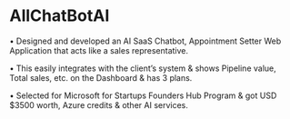 # AllChatBotAI

• Designed and developed an AI SaaS Chatbot, Appointment Setter Web Application that acts like a sales representative.

• This easily integrates with the client’s system & shows Pipeline value, Total sales, etc. on the Dashboard & has 3 plans.

• Selected for Microsoft for Startups Founders Hub Program & got USD $3500 worth, Azure credits & other AI services.
